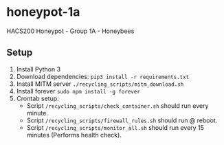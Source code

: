# honeypot-1a
HACS200 Honeypot - Group 1A - Honeybees

## Setup
1. Install Python 3
2. Download dependencies: `pip3 install -r requirements.txt`
3. Install MITM server `./recycling_scripts/mitm_download.sh`
4. Install forever `sudo npm install -g forever`
5. Crontab setup: 
    - Script `/recycling_scripts/check_container.sh` should run every minute.
    - Script `/recycling_scripts/firewall_rules.sh` should run @ reboot.
    - Script `/recycling_scripts/monitor_all.sh` should run every 15 minutes (Performs health check).
